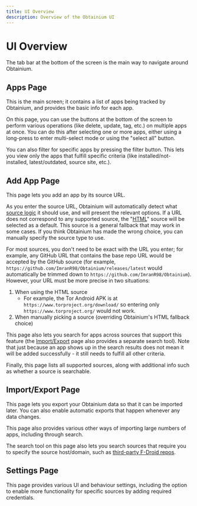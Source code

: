 ```yaml
---
title: UI Overview
description: Overview of the Obtainium UI
---
```


# UI Overview

The tab bar at the bottom of the screen is the main way to navigate around Obtainium.

## Apps Page

This is the main screen; it contains a list of apps being tracked by Obtainium, and provides the basic info for each app.

On this page, you can use the buttons at the bottom of the screen to perform various operations (like delete, update, tag, etc.) on multiple apps at once. You can do this after selecting one or more apps, either using a long-press to enter multi-select mode or using the "select all" button.

You can also filter for specific apps by pressing the filter button. This lets you view only the apps that fulfill specific criteria (like installed/not-installed, latest/outdated, source site, etc.).

## Add App Page

This page lets you add an app by its source URL.

As you enter the source URL, Obtainium will automatically detect what [source logic](app_tracking.md/#basics) it should use, and will present the relevant options. If a URL does not correspond to any supported source, the "[HTML](sources.md/#html)" source will be selected as a default. This source is a general fallback that may work in some cases. If you think Obtainium has made the wrong choice, you can manually specify the source type to use.

For most sources, you don't need to be exact with the URL you enter; for example, any GitHub URL that contains the base repo URL would be accepted by the GitHub source (for example, `https://github.com/ImranR98/Obtainium/releases/latest` would automatically be trimmed down to `https://github.com/ImranR98/Obtainium`). However, your URL must be more precise in two situations:
1. When using the HTML source
   - For example, the Tor Android APK is at `https://www.torproject.org/download/` so entering only `https://www.torproject.org/` would not work.
2. When manually picking a source (overriding Obtainium's HTML fallback choice)

This page also lets you search for apps across sources that support this feature (the [Import/Export](#importexport-page) page also provides a separate search tool). Note that just because an app shows up in the search results does not mean it will be added successfully - it still needs to fulfill all other criteria.

Finally, this page lists all supported sources, along with additional info such as whether a source is searchable.

## Import/Export Page

This page lets you export your Obtainium data so that it can be imported later. You can also enable automatic exports that happen whenever any data changes.

This page also provides various other ways of importing large numbers of apps, including through search.

The search tool on this page also lets you search sources that require you to specify the source host/domain, such as [third-party F-Droid repos](sources.md/#f-droid-third-party-repo).

## Settings Page

This page provides various UI and behaviour settings, including the option to enable more functionality for specific sources by adding required credentials.